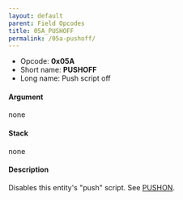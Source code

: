 ```yaml
---
layout: default
parent: Field Opcodes
title: 05A_PUSHOFF
permalink: /05a-pushoff/
---
```


-   Opcode: **0x05A**
-   Short name: **PUSHOFF**
-   Long name: Push script off

#### Argument

none

#### Stack

none

#### Description

Disables this entity's "push" script. See [PUSHON](059_PUSHON).
